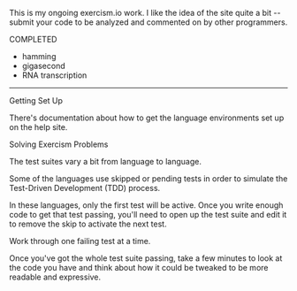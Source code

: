 This is my ongoing exercism.io work. I like the idea of the site quite a bit -- submit your code to be analyzed and commented on by other programmers.

COMPLETED
- hamming
- gigasecond
- RNA transcription

-----

Getting Set Up

There's documentation about how to get the language environments set up on the help site.

Solving Exercism Problems

The test suites vary a bit from language to language.

Some of the languages use skipped or pending tests in order to simulate the Test-Driven Development (TDD) process.

In these languages, only the first test will be active. Once you write enough code to get that test passing, you'll need to open up the test suite and edit it to remove the skip to activate the next test.

Work through one failing test at a time.

Once you've got the whole test suite passing, take a few minutes to look at the code you have and think about how it could be tweaked to be more readable and expressive.
